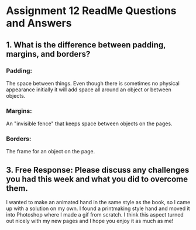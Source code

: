 # Assignment 12 ReadMe Questions and Answers

## 1. What is the difference between padding, margins, and borders?

### Padding:

The space between things.  Even though there is sometimes no physical appearance initially it will add space all around an object or between objects.

### Margins:

An "invisible fence" that keeps space between objects on the pages.

### Borders:

The frame for an object on the page.

## 3. Free Response: Please discuss any challenges you had this week and what you did to overcome them.

I wanted to make an animated hand in the same style as the book, so I came up with a solution on my own.  I found a printmaking style hand and moved it into Photoshop where I made a gif from scratch.  I think this aspect turned out nicely with my new pages and I hope you enjoy it as much as me!

